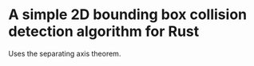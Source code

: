# A simple 2D bounding box collision detection algorithm for Rust

Uses the separating axis theorem.
